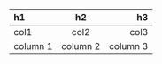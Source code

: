 
| h1       |    h2    |       h3 |
|:-------- |:--------:| --------:|
| col1     |   col2   |     col3 |
| column 1 | column 2 | column 3 |
